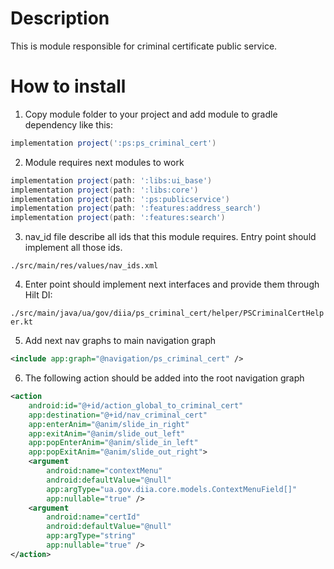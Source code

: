 # Description

This is module responsible for criminal certificate public service.

# How to install
1. Copy module folder to your project and add module to gradle dependency like this:

```groovy
implementation project(':ps:ps_criminal_cert')
```

2. Module requires next modules to work
```groovy
implementation project(path: ':libs:ui_base')
implementation project(path: ':libs:core')
implementation project(path: ':ps:publicservice')
implementation project(path: ':features:address_search')
implementation project(path: ':features:search')
```

3. nav_id file describe all ids that this module requires. Entry point should implement all those ids.

`./src/main/res/values/nav_ids.xml`

4. Enter point should implement next interfaces and provide them through Hilt DI:

`./src/main/java/ua/gov/diia/ps_criminal_cert/helper/PSCriminalCertHelper.kt`

5. Add next nav graphs to main navigation graph
```xml
<include app:graph="@navigation/ps_criminal_cert" />
```
6. The following action should be added into the root navigation graph
```xml
<action
    android:id="@+id/action_global_to_criminal_cert"
    app:destination="@+id/nav_criminal_cert"
    app:enterAnim="@anim/slide_in_right"
    app:exitAnim="@anim/slide_out_left"
    app:popEnterAnim="@anim/slide_in_left"
    app:popExitAnim="@anim/slide_out_right">
    <argument
        android:name="contextMenu"
        android:defaultValue="@null"
        app:argType="ua.gov.diia.core.models.ContextMenuField[]"
        app:nullable="true" />
    <argument
        android:name="certId"
        android:defaultValue="@null"
        app:argType="string"
        app:nullable="true" />
</action>
```
